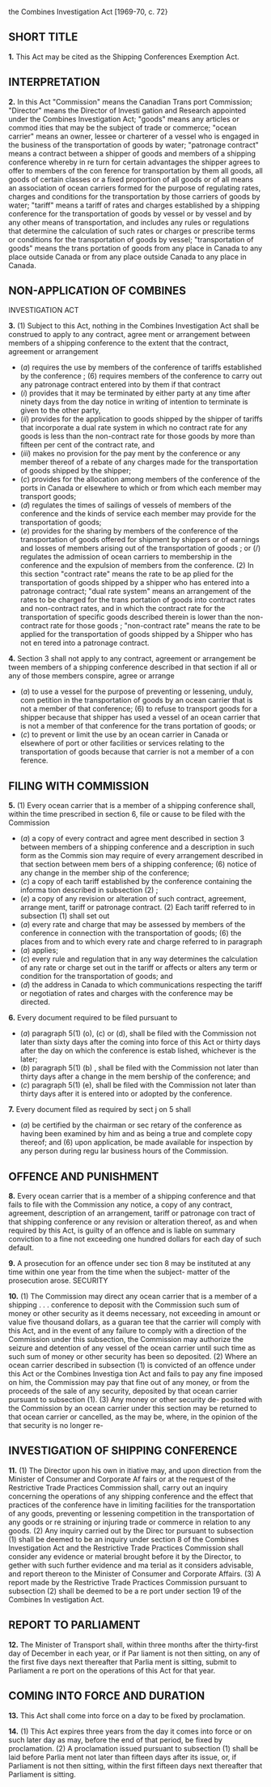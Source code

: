 the Combines Investigation Act
[1969-70, c. 72}

## SHORT TITLE

**1.** This Act may be cited as the Shipping
Conferences Exemption Act.

## INTERPRETATION

**2.** In this Act
"Commission" means the Canadian Trans
port Commission;
"Director" means the Director of Investi
gation and Research appointed under the
Combines Investigation Act;
"goods" means any articles or commod
ities that may be the subject of trade
or commerce;
"ocean carrier" means an owner, lessee or
charterer of a vessel who is engaged in
the business of the transportation of
goods by water;
"patronage contract" means a contract
between a shipper of goods and members
of a shipping conference whereby in re
turn for certain advantages the shipper
agrees to offer to members of the con
ference for transportation by them all
goods, all goods of certain classes or a
fixed proportion of all goods or of all
means an association of ocean carriers
formed for the purpose of regulating
rates, charges and conditions for the
transportation by those carriers of goods
by water;
"tariff" means a tariff of rates and charges
established by a shipping conference
for the transportation of goods by
vessel or by vessel and by any other
means of transportation, and includes
any rules or regulations that determine
the calculation of such rates or charges
or prescribe terms or conditions for the
transportation of goods by vessel;
"transportation of goods" means the trans
portation of goods from any place in
Canada to any place outside Canada or
from any place outside Canada to any
place in Canada.

## NON-APPLICATION OF COMBINES
INVESTIGATION ACT

**3.** (1) Subject to this Act, nothing in
the Combines Investigation Act shall be
construed to apply to any contract, agree
ment or arrangement between members of
a shipping conference to the extent that the
contract, agreement or arrangement
  * (_a_) requires the use by members of the
conference of tariffs established by the
conference ;
(6) requires members of the conference
to carry out any patronage contract
entered into by them if that contract
  * (_i_) provides that it may be terminated
by either party at any time after
ninety days from the day notice in
writing of intention to terminate is
given to the other party,
  * (_ii_) provides for the application to
goods shipped by the shipper of tariffs
that incorporate a dual rate system in
which no contract rate for any goods
is less than the non-contract rate for
those goods by more than fifteen per
cent of the contract rate, and
  * (_iii_) makes no provision for the pay
ment by the conference or any member
thereof of a rebate of any charges
made for the transportation of goods
shipped by the shipper;
  * (_c_) provides for the allocation among
members of the conference of the ports
in Canada or elsewhere to which or from
which each member may transport goods;
  * (_d_) regulates the times of sailings of
vessels of members of the conference and
the kinds of service each member may
provide for the transportation of goods;
  * (_e_) provides for the sharing by members
of the conference of the transportation of
goods offered for shipment by shippers or
of earnings and losses of members arising
out of the transportation of goods ; or
(/) regulates the admission of ocean
carriers to membership in the conference
and the expulsion of members from the
conference.
(2) In this section
"contract rate" means the rate to be ap
plied for the transportation of goods
shipped by a shipper who has entered
into a patronage contract;
"dual rate system" means an arrangement
of the rates to be charged for the trans
portation of goods into contract rates
and non-contract rates, and in which the
contract rate for the transportation of
specific goods described therein is lower
than the non-contract rate for those
goods ;
"non-contract rate" means the rate to be
applied for the transportation of goods
shipped by a Shipper who has not en
tered into a patronage contract.

**4.** Section 3 shall not apply to any
contract, agreement or arrangement be
tween members of a shipping conference
described in that section if all or any of
those members conspire, agree or arrange
  * (_a_) to use a vessel for the purpose of
preventing or lessening, unduly, com
petition in the transportation of goods
by an ocean carrier that is not a member
of that conference;
(6) to refuse to transport goods for a
shipper because that shipper has used a
vessel of an ocean carrier that is not a
member of that conference for the trans
portation of goods; or
  * (_c_) to prevent or limit the use by an
ocean carrier in Canada or elsewhere of
port or other facilities or services relating
to the transportation of goods because
that carrier is not a member of a con
ference.

## FILING WITH COMMISSION

**5.** (1) Every ocean carrier that is a
member of a shipping conference shall,
within the time prescribed in section 6, file
or cause to be filed with the Commission
  * (_a_) a copy of every contract and agree
ment described in section 3 between
members of a shipping conference and a
description in such form as the Commis
sion may require of every arrangement
described in that section between mem
bers of a shipping conference;
(6) notice of any change in the member
ship of the conference;
  * (_c_) a copy of each tariff established by
the conference containing the informa
tion described in subsection (2) ;
  * (_e_) a copy of any revision or alteration
of such contract, agreement, arrange
ment, tariff or patronage contract.
(2) Each tariff referred to in subsection
(1) shall set out
  * (_a_) every rate and charge that may be
assessed by members of the conference
in connection with the transportation of
goods;
(6) the places from and to which every
rate and charge referred to in paragraph
  * (_a_) applies;
  * (_c_) every rule and regulation that in any
way determines the calculation of any
rate or charge set out in the tariff or
affects or alters any term or condition
for the transportation of goods; and
  * (_d_) the address in Canada to which
communications respecting the tariff or
negotiation of rates and charges with the
conference may be directed.

**6.** Every document required to be filed
pursuant to
  * (_a_) paragraph 5(1) (o), (c) or (d), shall
be filed with the Commission not later
than sixty days after the coming into
force of this Act or thirty days after
the day on which the conference is estab
lished, whichever is the later;
  * (_b_) paragraph 5(1) (b) , shall be filed
with the Commission not later than
thirty days after a change in the mem
bership of the conference; and
  * (_c_) paragraph 5(1) (e), shall be filed with
the Commission not later than thirty
days after it is entered into or adopted
by the conference.

**7.** Every document filed as required by
sect j on 5 shall
  * (_a_) be certified by the chairman or sec
retary of the conference as having been
examined by him and as being a true and
complete copy thereof; and
(6) upon application, be made available
for inspection by any person during regu
lar business hours of the Commission.

## OFFENCE AND PUNISHMENT

**8.** Every ocean carrier that is a member
of a shipping conference and that fails to
file with the Commission any notice, a copy
of any contract, agreement, description of
an arrangement, tariff or patronage con
tract of that shipping conference or any
revision or alteration thereof, as and when
required by this Act, is guilty of an offence
and is liable on summary conviction to a
fine not exceeding one hundred dollars for
each day of such default.

**9.** A prosecution for an offence under sec
tion 8 may be instituted at any time within
one year from the time when the subject-
matter of the prosecution arose.
SECURITY

**10.** (1) The Commission may direct any
ocean carrier that is a member of a shipping
. . .
conference to deposit with the Commission
such sum of money or other security as it
deems necessary, not exceeding in amount
or value five thousand dollars, as a guaran
tee that the carrier will comply with this
Act, and in the event of any failure to
comply with a direction of the Commission
under this subsection, the Commission may
authorize the seizure and detention of any
vessel of the ocean carrier until such time
as such sum of money or other security has
been so deposited.
(2) Where an ocean carrier described in
subsection (1) is convicted of an offence
under this Act or the Combines Investiga
tion Act and fails to pay any fine imposed
on him, the Commission may pay that fine
out of any money, or from the proceeds of
the sale of any security, deposited by that
ocean carrier pursuant to subsection (1).
(3) Any money or other security de-
posited with the Commission by an ocean
carrier under this section may be returned
to that ocean carrier or cancelled, as the
may be, where, in the opinion of the
that security is no longer re-

## INVESTIGATION OF SHIPPING CONFERENCE

**11.** (1) The Director upon his own in
itiative may, and upon direction from the
Minister of Consumer and Corporate Af
fairs or at the request of the Restrictive
Trade Practices Commission shall, carry
out an inquiry concerning the operations of
any shipping conference and the effect that
practices of the conference have in limiting
facilities for the transportation of any
goods, preventing or lessening competition
in the transportation of any goods or re
straining or injuring trade or commerce in
relation to any goods.
(2) Any inquiry carried out by the Direc
tor pursuant to subsection (1) shall be
deemed to be an inquiry under section 8
of the Combines Investigation Act and the
Restrictive Trade Practices Commission
shall consider any evidence or material
brought before it by the Director, to
gether with such further evidence and ma
terial as it considers advisable, and report
thereon to the Minister of Consumer and
Corporate Affairs.
(3) A report made by the Restrictive
Trade Practices Commission pursuant to
subsection (2) shall be deemed to be a re
port under section 19 of the Combines In
vestigation Act.

## REPORT TO PARLIAMENT

**12.** The Minister of Transport shall,
within three months after the thirty-first
day of December in each year, or if Par
liament is not then sitting, on any of the
first five days next thereafter that Parlia
ment is sitting, submit to Parliament a re
port on the operations of this Act for that
year.

## COMING INTO FORCE AND DURATION

**13.** This Act shall come into force on a
day to be fixed by proclamation.

**14.** (1) This Act expires three years from
the day it comes into force or on such later
day as may, before the end of that period,
be fixed by proclamation.
(2) A proclamation issued pursuant to
subsection (1) shall be laid before Parlia
ment not later than fifteen days after its
issue, or, if Parliament is not then sitting,
within the first fifteen days next thereafter
that Parliament is sitting.
